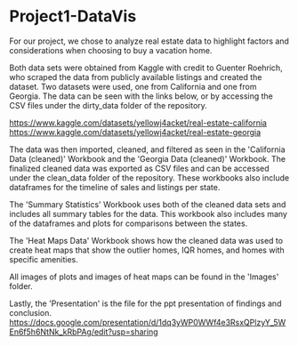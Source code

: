 # Project1-DataVis

For our project, we chose to analyze real estate data to highlight factors and considerations when choosing to buy a vacation home.

Both data sets were obtained from Kaggle with credit to Guenter Roehrich, who scraped the data from publicly available listings and created the dataset. Two datasets were used, one from California and one from Georgia. The data can be seen with the links below, or by accessing the CSV files under the dirty_data folder of the repository.

https://www.kaggle.com/datasets/yellowj4acket/real-estate-california
https://www.kaggle.com/datasets/yellowj4acket/real-estate-georgia

The data was then imported, cleaned, and filtered as seen in the 'California Data (cleaned)' Workbook and the 'Georgia Data (cleaned)' Workbook. The finalized cleaned data was exported as CSV files and can be accessed under the clean_data folder of the repository. These workbooks also include dataframes for the timeline of sales and listings per state. 


The 'Summary Statistics' Workbook uses both of the cleaned data sets and includes all summary tables for the data. This workbook also includes many of the dataframes and plots for comparisons between the states.

The 'Heat Maps Data' Workbook shows how the cleaned data was used to create heat maps that show the outlier homes, IQR homes, and homes with specific amenities.

All images of plots and images of heat maps can be found in the 'Images' folder.

Lastly, the 'Presentation' is the file for the ppt presentation of findings and conclusion.
https://docs.google.com/presentation/d/1dq3yWP0WWf4e3RsxQPlzyY_5WEn6f5h6NtNk_kRbPAg/edit?usp=sharing
